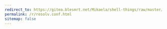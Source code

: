 ```yaml
---
redirect_to: https://gitea.blesmrt.net/Mikaela/shell-things/raw/master/etc/resolv.conf
permalink: /r/resolv.conf.html
sitemap: false
---
```

